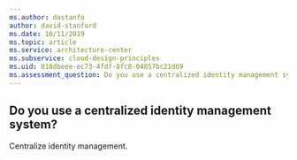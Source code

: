 ```yaml
---
ms.author: dastanfo
author: david-stanford
ms.date: 10/11/2019
ms.topic: article
ms.service: architecture-center
ms.subservice: cloud-design-principles
ms.uid: 818dbeee-ec73-4fdf-8fc8-04857bc21d69
ms.assessment_question: Do you use a centralized identity management system?
---
```

## Do you use a centralized identity management system?


Centralize identity management.